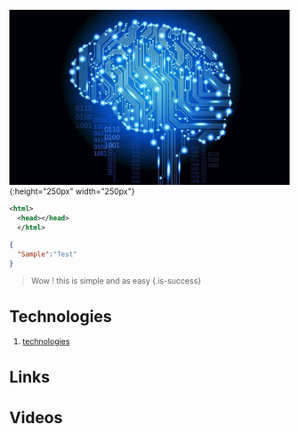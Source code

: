 ![Ai Brain](/uploads/ai-brain.jpg ){:height="250px" width="250px"}

```xml
<html>
  <head></head>
  </html>
```
```json
{
  "Sample":"Test"
}
```


> Wow ! this is simple and as easy {.is-success}
# Technologies

1. [technologies](technologies)
# Links

# Videos
